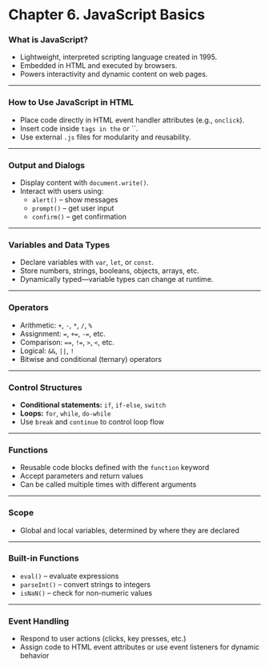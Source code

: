 # Chapter 6. JavaScript Basics


### What is JavaScript?
- Lightweight, interpreted scripting language created in 1995.
- Embedded in HTML and executed by browsers.
- Powers interactivity and dynamic content on web pages.

---

### How to Use JavaScript in HTML
- Place code directly in HTML event handler attributes (e.g., `onclick`).
- Insert code inside `` tags in the `` or ``.
- Use external `.js` files for modularity and reusability.

---

### Output and Dialogs
- Display content with `document.write()`.
- Interact with users using:
  - `alert()` – show messages
  - `prompt()` – get user input
  - `confirm()` – get confirmation

---

### Variables and Data Types
- Declare variables with `var`, `let`, or `const`.
- Store numbers, strings, booleans, objects, arrays, etc.
- Dynamically typed—variable types can change at runtime.

---

### Operators
- Arithmetic: `+`, `-`, `*`, `/`, `%`
- Assignment: `=`, `+=`, `-=`, etc.
- Comparison: `==`, `!=`, `>`, `<`, etc.
- Logical: `&&`, `||`, `!`
- Bitwise and conditional (ternary) operators

---

### Control Structures
- **Conditional statements:** `if`, `if-else`, `switch`
- **Loops:** `for`, `while`, `do-while`
- Use `break` and `continue` to control loop flow

---

### Functions
- Reusable code blocks defined with the `function` keyword
- Accept parameters and return values
- Can be called multiple times with different arguments

---

### Scope
- Global and local variables, determined by where they are declared

---

### Built-in Functions
- `eval()` – evaluate expressions
- `parseInt()` – convert strings to integers
- `isNaN()` – check for non-numeric values

---

### Event Handling
- Respond to user actions (clicks, key presses, etc.)
- Assign code to HTML event attributes or use event listeners for dynamic behavior
